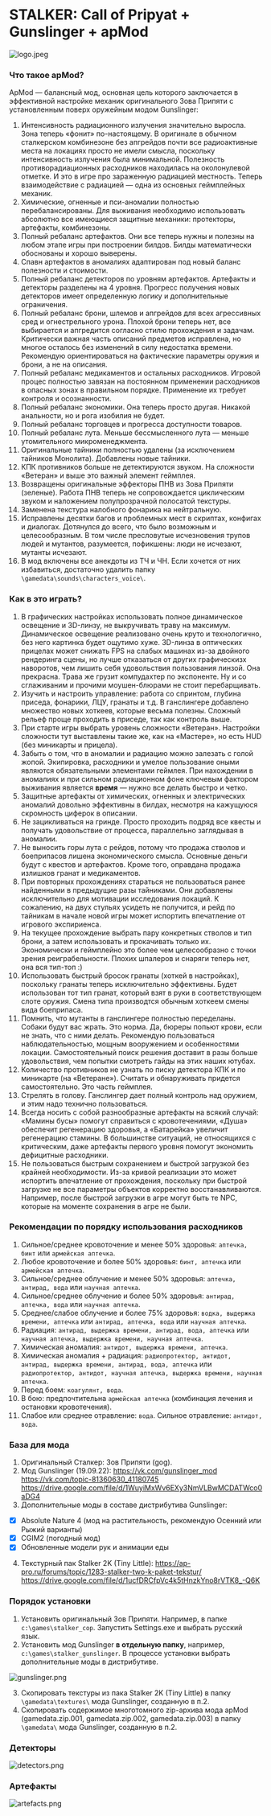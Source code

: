 # STALKER: Call of Pripyat + Gunslinger + apMod
![logo.jpeg](/readme/logo.jpeg)

### Что такое apMod?

ApMod — балансный мод, основная цель которого заключается в эффективной настройке механик оригинального Зова Припяти с установленным поверх оружейным модом Gunslinger:
1. Интенсивность радиационного излучения значительно выросла. Зона теперь «фонит» по-настоящему. В оригинале в обычном сталкерском комбинезоне без апгрейдов почти все радиоактивные места на локациях просто не имели смысла, поскольку интенсивность излучения была минимальной. Полезность противорадиационных расходников находилась на околонулевой отметке. И это в игре про зараженную радиацией местность. Теперь взаимодействие с радиацией — одна из основных геймплейных механик.
2. Химические, огненные и пси-аномалии полностью перебалансированы. Для выживания необходимо использовать абсолютно все имеющиеся защитные механики: протекторы, артефакты, комбинезоны.
3. Полный ребаланс артефактов. Они все теперь нужны и полезны на любом этапе игры при построении билдов. Билды математически обоснованы и хорошо выверены.
4. Спавн артефактов в аномалиях адаптирован под новый баланс полезности и стоимости.
5. Полный ребаланс детекторов по уровням артефактов. Артефакты и детекторы разделены на 4 уровня. Прогресс получения новых детекторов имеет определенную логику и дополнительные ограничения.
6. Полный ребаланс брони, шлемов и апгрейдов для всех агрессивных сред и огнестрельного урона. Плохой брони теперь нет, все выбирается и апгредится согласно стилю прохождения и задачам. Критически важная часть описаний предметов исправлена, но многое осталось без изменений в силу недостатка времени. Рекомендую ориентироваться на фактические параметры оружия и брони, а не на описания.
7. Полный ребаланс медикаментов и остальных расходников. Игровой процес полностью завязан на постоянном применении расходников в опасных зонах в правильном порядке. Применение их требует контроля и осознанности.
8. Полный ребаланс экономики. Она теперь просто другая. Никакой анальности, но и рога изобилия не будет.
9. Полный ребаланс торговцев и прогресса доступности товаров.
10. Полный ребаланс лута. Меньше бессмысленного лута — меньше утомительного микроменеджмента.
11. Оригинальные тайники полностью удалены (за исключением тайников Монолита). Добавлены новые тайники.
12. КПК противников больше не детектируются звуком. На сложности «Ветеран» и выше это важный элемент геймплея.
13. Возвращены оригинальные эффекторы ПНВ из Зова Припяти (зеленые). Работа ПНВ теперь не сопровождается циклическим звуком и наложением полупрозрачной полосатой текстуры.
14. Заменена текстура налобного фонарика на нейтральную.
15. Исправлены десятки багов и проблемных мест в скриптах, конфигах и диалогах. Дотянулся до всего, что было возможным и целесообразным. В том числе пресловутые исчезновения трупов людей и мутантов, разумеется, пофикшены: люди не исчезают, мутанты исчезают.
16. В мод включены все анекдоты из ТЧ и ЧН. Если хочется от них избавиться, достаточно удалить папку `\gamedata\sounds\characters_voice\`.

### Как в это играть?
1. В графических настройках использовать полное динамическое освещение и 3D-линзу, не выкручивать траву на максимум. Динамическое освещение реализовано очень круто и технологично, без него картинка будет ощутимо хуже. 3D-линза в оптических прицелах может снижать FPS на слабых машинах из-за двойного рендеринга сцены, но лучше отказаться от других графическизх наворотов, чем лишить себя удовольствия пользования линзой. Она прекрасна. Трава же грузит компудахтер по экспоненте. Ну и со сглаживаним и прочими моушен-блюрами не стоит перебарщивать.
2. Изучить и настроить управление: работа со спринтом, глубина приседа, фонарики, ЛЦУ, гранаты и т.д. В ганслингере добавлено множество новых хоткеев, которые весьма полезны. Сложный рельеф проще проходить в приседе, так как контроль выше.
3. При старте игры выбрать уровень сложности «Ветеран». Настройки сложности тут выставлены такие же, как на «Мастере», но есть HUD (без миникарты и прицела).
4. Забыть о том, что в аномалии и радиацию можно залезать с голой жопой. Экипировка, расходники и умелое пользование оными являются обязательными элементами геймлея. При нахождении в аномалиях и при сильном радиационном фоне ключевым фактором выживания является **время** — нужно все делать быстро и четко.
5. Защитные артефакты от химических, огненных и электрических аномалий довольно эффективны в билдах, несмотря на кажущуюся скромность циферок в описании.
6. Не зацикливаться на гринде. Просто проходить подряд все квесты и получать удовольствие от процесса, параллельно заглядывая в аномалии.
7. Не выносить горы лута с рейдов, потому что продажа стволов и боеприпасов лишена экономического смысла. Основные деньги будут с квестов и артефактов. Кроме того, оправдана продажа излишков гранат и медикаментов.
8. При повторных прохождениях стараться не пользоваться ранее найденными в предыдущие разы тайниками. Они добавлены исключительно для мотивации исследования локаций. К сожалению, на двух стульях усидеть не получится, и рейд по тайникам в начале новой игры может испортить впечатление от игрового экспириенса.
9. На текущее прохождение выбрать пару конкретных стволов и тип брони, а затем использовать и прокачивать только их. Экономически и геймплейно это более чем целесообразно с точки зрения реиграбельности. Плохих шпалеров и снаряги теперь нет, она вся тип-топ :)
10. Использовать быстрый бросок гранаты (хоткей в настройках), поскольку гранаты теперь исключительно эффективны. Будет использован тот тип гранат, который взят в руки в соответствующем слоте оружия. Смена типа производтся обычным хоткеем смены вида боеприпаса.
11. Помнить, что мутанты в ганслингере полностью переделаны. Собаки будут вас жрать. Это норма. Да, бюреры попьют крови, если не знать, что с ними делать. Рекомендую пользоваться наблюдательностью, мощным вооружением и особенностями локации. Самостоятельный поиск решения доставит в разы больше удовольствия, чем попытки смотреть гайды на этих наших ютубах.
12. Количество противников не узнать по писку детектора КПК и по миникарте (на «Ветеране»). Считать и обнаруживать придется самостоятельно. Это часть геймплея.
13. Стрелять в голову. Ганслингер дает полный контроль над оружием, и этим надо технично пользоваться.
14. Всегда носить с собой разнообразные артефакты на всякий случай: «Мамины бусы» помогут справиться с кровотечениями, «Душа» обеспечит регенерацию здоровья, а «Батарейка» увеличит регенерацию стамины. В большинстве ситуаций, не относящихся с критическим, даже артефакты первого уровня помогут экономить дефицитные расходники.
15. Не пользоваться быстрым сохранением и быстрой загрузкой без крайней необходимости. Из-за кривой реализации это может испортить впечатление от прохождения, поскольку при быстрой загрузке не все параметры объектов корректно восстанавливаются. Например, после быстрой загрузки в агре могут быть те NPC, которые на моменте сохранения в агре не были.

### Рекомендации по порядку использования расходников
1. Сильное/среднее кровоточение и менее 50% здоровья: `аптечка, бинт` или `армейская аптечка`.
2. Любое кровоточение и более 50% здоровья: `бинт, аптечка` или `армейская аптечка`.
3. Сильное/среднее облучение и менее 50% здоровья: `аптечка, антирад, вода` или `научная аптечка`.
4. Сильное/среднее облучение и более 50% здоровья: `антирад, аптечка, вода` или `научная аптечка`.
5. Среднее/слабое облучение и более 75% здоровья: `водка, выдержка времени, аптечка` или `антирад, аптечка, вода` или `научная аптечка`.
6. Радиация: `антирад, выдержка времени, антирад, вода, аптечка` или `научная аптечка, выдержка времени, научная аптечка`.
7. Химическая аномалия: `антидот, выдержка времени, аптечка`.
8. Химическая аномалия + радиация: `радиопротектор, антидот, антирад, выдержка времени, антирад, вода, аптечка` или `радиопротектор, антидот, научная аптечка, выдержка времени, научная аптечка`.
9. Перед боем: `коагулянт, вода`.
10. В бою: предпочтительна `армейская аптечка` (комбинация лечения и остановки кровотечения).
11. Слабое или среднее отравление: `вода`. Сильное отравление: `антидот, вода`.

### База для мода
1. Оригинальный Сталкер: Зов Припяти (gog).
2. Мод Gunslinger (19.09.22):
https://vk.com/gunslinger_mod
https://vk.com/topic-81360630_41180745
https://drive.google.com/file/d/1WuyiMxWv6EXy3NmVLBwMCDATWco0aDG4
3. Дополнительные моды в составе дистрибутива Gunslinger:
- [x] Absolute Nature 4 (мод на растительность, рекомендую Осенний или Рыжий варианты)
- [x] CGIM2 (погодный мод)
- [x] Обновленные модели рук и анимации еды

4. Текстурный пак Stalker 2K (Tiny Little):
https://ap-pro.ru/forums/topic/1283-stalker-two-k-paket-tekstur/
https://drive.google.com/file/d/1ucfDRCfpVc4k5tHnzkYno8rVTK8_-Q6K

### Порядок установки
1. Установить оригинальный Зов Припяти. Например, в папке `c:\games\stalker_cop`. Запустить Settings.exe и выбрать русский язык.
2. Установить мод Gunslinger **в отдельную папку**, например, `c:\games\stalker_gunslinger`. В процессе установки выбрать дополнительные моды в дистрибутиве.

![gunslinger.png](/readme/gunslinger.png)

3. Скопировать текстуры из пака Stalker 2K (Tiny Little) в папку `\gamedata\textures\` мода Gunslinger, созданную в п.2.
4. Скопировать содержимое многотомного zip-архива мода apMod (gamedata.zip.001, gamedata.zip.002, gamedata.zip.003) в папку `\gamedata\` мода Gunslinger, созданную в п.2.

### Детекторы
![detectors.png](/readme/detectors.png)

### Артефакты
![artefacts.png](/readme/artefacts.png)
